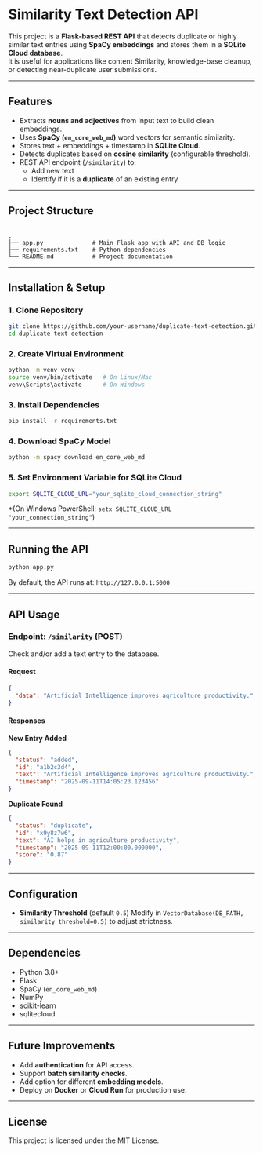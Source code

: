 # Similarity Text Detection API

This project is a **Flask-based REST API** that detects duplicate or highly similar text entries using **SpaCy embeddings** and stores them in a **SQLite Cloud database**.  
It is useful for applications like content Similarity, knowledge-base cleanup, or detecting near-duplicate user submissions.

---

## Features
- Extracts **nouns and adjectives** from input text to build clean embeddings.
- Uses **SpaCy (`en_core_web_md`)** word vectors for semantic similarity.
- Stores text + embeddings + timestamp in **SQLite Cloud**.
- Detects duplicates based on **cosine similarity** (configurable threshold).
- REST API endpoint (`/similarity`) to:
  - Add new text
  - Identify if it is a **duplicate** of an existing entry

---

## Project Structure
```

.
├── app.py              # Main Flask app with API and DB logic
├── requirements.txt    # Python dependencies
└── README.md           # Project documentation

````

---

## Installation & Setup

### 1. Clone Repository
```bash
git clone https://github.com/your-username/duplicate-text-detection.git
cd duplicate-text-detection
````

### 2. Create Virtual Environment

```bash
python -m venv venv
source venv/bin/activate   # On Linux/Mac
venv\Scripts\activate      # On Windows
```

### 3. Install Dependencies

```bash
pip install -r requirements.txt
```

### 4. Download SpaCy Model

```bash
python -m spacy download en_core_web_md
```

### 5. Set Environment Variable for SQLite Cloud

```bash
export SQLITE_CLOUD_URL="your_sqlite_cloud_connection_string"
```

\*(On Windows PowerShell: `setx SQLITE_CLOUD_URL "your_connection_string"`)

---

## Running the API

```bash
python app.py
```

By default, the API runs at:
`http://127.0.0.1:5000`

---

## API Usage

### Endpoint: `/similarity` (POST)

Check and/or add a text entry to the database.

#### Request

```json
{
  "data": "Artificial Intelligence improves agriculture productivity."
}
```

#### Responses

**New Entry Added**

```json
{
  "status": "added",
  "id": "a1b2c3d4",
  "text": "Artificial Intelligence improves agriculture productivity.",
  "timestamp": "2025-09-11T14:05:23.123456"
}
```

**Duplicate Found**

```json
{
  "status": "duplicate",
  "id": "x9y8z7w6",
  "text": "AI helps in agriculture productivity",
  "timestamp": "2025-09-11T12:00:00.000000",
  "score": "0.87"
}
```

---

## Configuration

* **Similarity Threshold** (default `0.5`)
  Modify in `VectorDatabase(DB_PATH, similarity_threshold=0.5)` to adjust strictness.

---

## Dependencies

* Python 3.8+
* Flask
* SpaCy (`en_core_web_md`)
* NumPy
* scikit-learn
* sqlitecloud

---

## Future Improvements

* Add **authentication** for API access.
* Support **batch similarity checks**.
* Add option for different **embedding models**.
* Deploy on **Docker** or **Cloud Run** for production use.

---

## License

This project is licensed under the MIT License.

